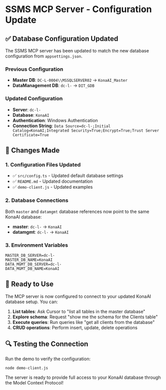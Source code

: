 # SSMS MCP Server - Configuration Update

## ✅ Database Configuration Updated

The SSMS MCP server has been updated to match the new database configuration from `appsettings.json`.

### Previous Configuration
- **Master DB**: `DC-L-0004\\MSSQLSERVER02` → `KonaAI_Master`
- **DataManagement DB**: `dc-l-` → `DIT_GDB`

### Updated Configuration
- **Server**: `dc-l-`
- **Database**: `KonaAI`
- **Authentication**: Windows Authentication
- **Connection String**: `Data Source=dc-l-;Initial Catalog=KonaAI;Integrated Security=True;Encrypt=True;Trust Server Certificate=True`

## 🔧 Changes Made

### 1. Configuration Files Updated
- ✅ `src/config.ts` - Updated default database settings
- ✅ `README.md` - Updated documentation
- ✅ `demo-client.js` - Updated examples

### 2. Database Connections
Both `master` and `datamgmt` database references now point to the same KonaAI database:
- **master**: `dc-l-` → `KonaAI`
- **datamgmt**: `dc-l-` → `KonaAI`

### 3. Environment Variables
```env
MASTER_DB_SERVER=dc-l-
MASTER_DB_NAME=KonaAI
DATA_MGMT_DB_SERVER=dc-l-
DATA_MGMT_DB_NAME=KonaAI
```

## 🚀 Ready to Use

The MCP server is now configured to connect to your updated KonaAI database setup. You can:

1. **List tables**: Ask Cursor to "list all tables in the master database"
2. **Explore schema**: Request "show me the schema for the Clients table"
3. **Execute queries**: Run queries like "get all clients from the database"
4. **CRUD operations**: Perform insert, update, delete operations

## 🔍 Testing the Connection

Run the demo to verify the configuration:
```bash
node demo-client.js
```

The server is ready to provide full access to your KonaAI database through the Model Context Protocol!
